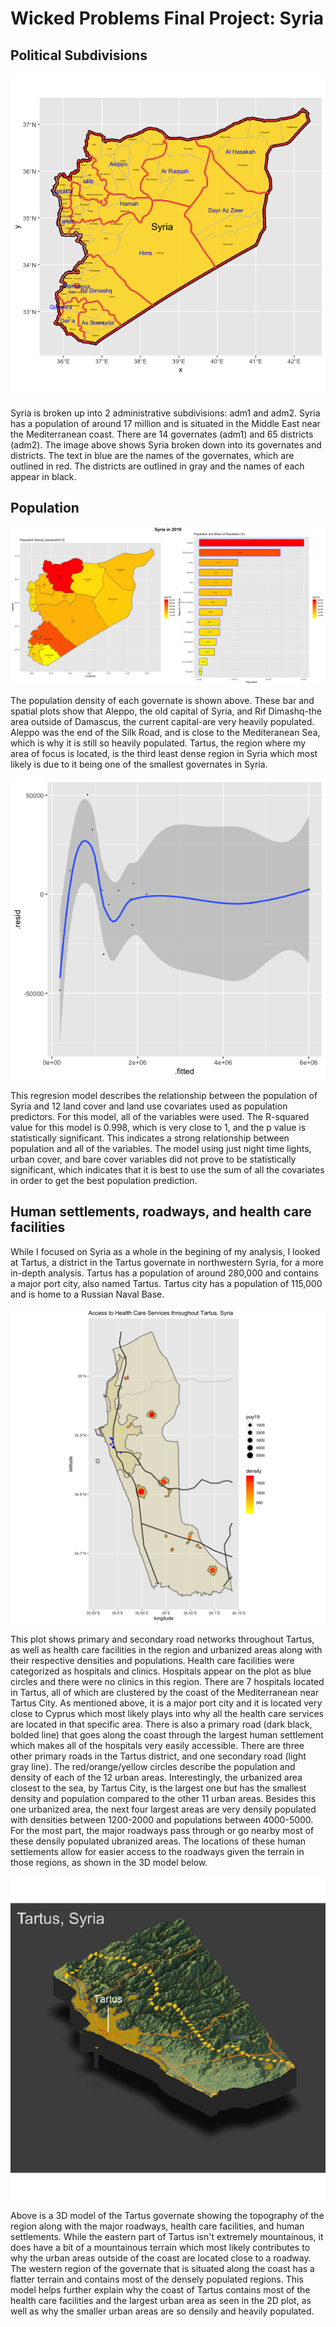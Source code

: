 # Wicked Problems Final Project: Syria

## Political  Subdivisions 

![](syria_politicalsubdivisions.png)

Syria is broken up into 2 administrative subdivisions: adm1 and adm2. Syria has a population of around 17 million and is situated in the Middle East near the Mediterranean coast. There are 14 governates (adm1) and 65 districts (adm2). The image above shows Syria broken down into its governates and districts. The text in blue are the names of the governates, which are outlined in red. The districts are outlined in gray and the names of each appear in black.

## Population

![](syria_project1_final.png)


The population density of each governate is shown above. These bar and spatial plots show that Aleppo, the old capital of Syria, and Rif Dimashq-the area outside of Damascus, the current capital-are very heavily populated. Aleppo was the end of the Silk Road, and is close to the Mediteranean Sea, which is why it is still so heavily populated. Tartus, the region where my area of focus is located, is the third least dense region in Syria which most likely is due to it being one of the smallest governates in Syria.

![](residual_allvariables.png)

This regresion model describes the relationship between the population of Syria and 12 land cover and land use covariates used as population predictors. For this model, all of the variables were used. The R-squared value for this  model is 0.998, which is very close to 1, and the p value is statistically significant. This indicates a strong relationship between population and all of the variables. The model using just night time lights, urban cover, and bare cover variables did not prove to be statistically significant, which indicates that it is best to use the sum of all the covariates in order to get the best population prediction.

## Human settlements, roadways, and health care facilities

While I focused on Syria as a whole in the begining of my analysis, I looked at Tartus, a district in the Tartus governate in northwestern Syria, for a more in-depth analysis. Tartus has a population of around 280,000 and contains a major port city, also named Tartus. Tartus city has a population of 115,000 and is home to a Russian Naval Base.

![](Tartus_hcf_and_roads.png)

This plot shows primary and secondary road networks throughout Tartus, as well as health care facilities in the region and  urbanized areas along with their respective densities and populations. Health care facilities were categorized as hospitals and clinics. Hospitals appear on the plot as blue circles and there were no clinics in this region. There are 7 hospitals located in Tartus, all of which are clustered by the coast of the Mediterranean near Tartus City. As mentioned above, it is a major port city and it is located very close to Cyprus which most likely plays into why all the health care services are located in that specific area. There is also a primary road (dark black, bolded line) that goes along the coast through the largest human settlement which makes all of the hospitals very easily accessible. There are three other primary roads in the Tartus district, and one secondary road (light gray line). The red/orange/yellow circles describe the population and density of each of the 12 urban areas. Interestingly, the urbanized area closest to the sea, by Tartus City, is the largest one but has the smallest density and population compared to  the other 11 urban areas. Besides this one urbanized area, the next four largest areas are very densily populated with densities between 1200-2000 and populations between 4000-5000. For the most part, the major roadways pass through or go nearby most of these densily populated ubranized areas. The locations of these human settlements allow for easier access to the roadways given the terrain in those regions, as shown in the 3D model below.




![](tartus_topo_final_project.png)

Above is a 3D model of the Tartus governate showing the topography of the region along with the major roadways, health care facilities, and human settlements. While the eastern part of Tartus isn't extremely mountainous, it does have a bit of a mountainous terrain which most likely contributes to why the urban areas outside of the coast are located close to a roadway. The western region of the governate that is situated along the coast has a flatter terrain and contains most of the densely populated regions. This model helps further explain why the coast of Tartus contains most of the health care facilities and the largest urban area as seen in the 2D plot, as well as why the smaller urban areas are so densily and heavily populated.

